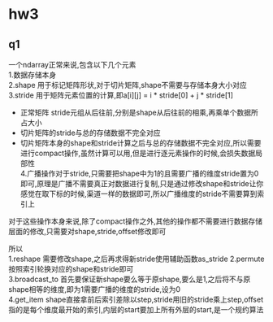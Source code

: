 # hw3
## q1
一个ndarray正常来说,包含以下几个元素  
1.数据存储本身  
2.shape 用于标记矩阵形状,对于切片矩阵,shape不需要与存储本身大小对应  
3.stride 用于矩阵元素位置的计算,即a[i][j] = i * stride[0] + j * stride[1]
- 正常矩阵 stride元组从后往前,分别是shape从后往前的相乘,再乘单个数据所占大小
- 切片矩阵的stride与总的存储数据不完全对应
- 切片矩阵本身的shape和stride计算之后与总的存储数据不完全对应,所以需要进行compact操作,虽然计算可以用,但是进行逐元素操作的时候,会损失数据局部性  
4.广播操作对于stride,只需要把shape中为1的且需要广播的维度stride置为0即可,原理是广播不需要真正对数据进行复制,只是通过修改shape和stride让你感觉在取下标的时候,渠道一样的数据即可,所以广播维度的stride不需要算到索引上

对于这些操作本身来说,除了compact操作之外,其他的操作都不需要进行数据存储层面的修改,只需要对shape,stride,offset修改即可

所以  
1.reshape 需要修改shape,之后再求得新stride使用辅助函数as_stride
2.permute 按照索引轮换对应的shape和stride即可  
3.broadcast_to 首先要保证新shape要么等于原shape,要么是1,之后将不与原shape相等的维度,即为1需要广播的维度的stride,设为0  
4.get_item shape直接拿前后索引差除以step,stride用旧的stride乘上step,offset指的是每个维度最开始的索引,内层的start要加上所有外层的start,是一个规约算法